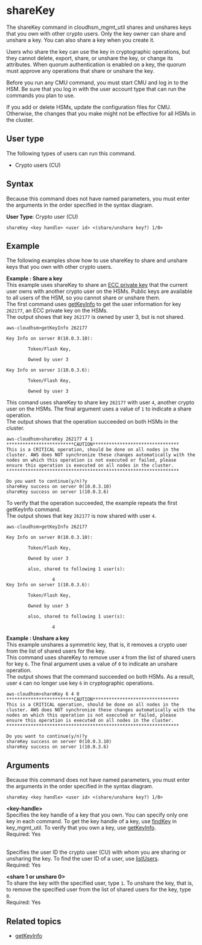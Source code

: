 # shareKey<a name="cloudhsm_mgmt_util-shareKey"></a>

The shareKey command in cloudhsm\_mgmt\_util shares and unshares keys that you own with other crypto users\. Only the key owner can share and unshare a key\. You can also share a key when you create it\.

Users who share the key can use the key in cryptographic operations, but they cannot delete, export, share, or unshare the key, or change its attributes\. When quorum authentication is enabled on a key, the quorum must approve any operations that share or unshare the key\. 

Before you run any CMU command, you must start CMU and log in to the HSM\. Be sure that you log in with the user account type that can run the commands you plan to use\.

If you add or delete HSMs, update the configuration files for CMU\. Otherwise, the changes that you make might not be effective for all HSMs in the cluster\.

## User type<a name="shareKey-userType"></a>

The following types of users can run this command\.
+ Crypto users \(CU\)

## Syntax<a name="shareKey-syntax"></a>

Because this command does not have named parameters, you must enter the arguments in the order specified in the syntax diagram\.

**User Type**: Crypto user \(CU\)

```
shareKey <key handle> <user id> <(share/unshare key?) 1/0>
```

## Example<a name="shareKey-examples"></a>

The following examples show how to use shareKey to share and unshare keys that you own with other crypto users\.

**Example : Share a key**  
This example uses shareKey to share an [ECC private key](key_mgmt_util-genSymKey.md) that the current user owns with another crypto user on the HSMs\. Public keys are available to all users of the HSM, so you cannot share or unshare them\.  
The first command uses [getKeyInfo](cloudhsm_mgmt_util-getKeyInfo.md) to get the user information for key `262177`, an ECC private key on the HSMs\.   
The output shows that key `262177` is owned by user 3, but is not shared\.  

```
aws-cloudhsm>getKeyInfo 262177

Key Info on server 0(10.0.3.10):

        Token/Flash Key,

        Owned by user 3

Key Info on server 1(10.0.3.6):

        Token/Flash Key,

        Owned by user 3
```
This comand uses shareKey to share key `262177` with user `4`, another crypto user on the HSMs\. The final argument uses a value of `1` to indicate a share operation\.  
The output shows that the operation succeeded on both HSMs in the cluster\.  

```
aws-cloudhsm>shareKey 262177 4 1
*************************CAUTION********************************
This is a CRITICAL operation, should be done on all nodes in the
cluster. AWS does NOT synchronize these changes automatically with the
nodes on which this operation is not executed or failed, please
ensure this operation is executed on all nodes in the cluster.
****************************************************************

Do you want to continue(y/n)?y
shareKey success on server 0(10.0.3.10)
shareKey success on server 1(10.0.3.6)
```
To verify that the operation succeeded, the example repeats the first getKeyInfo command\.  
The output shows that key `262177` is now shared with user `4`\.  

```
aws-cloudhsm>getKeyInfo 262177

Key Info on server 0(10.0.3.10):

        Token/Flash Key,

        Owned by user 3

        also, shared to following 1 user(s):

                 4
Key Info on server 1(10.0.3.6):

        Token/Flash Key,

        Owned by user 3

        also, shared to following 1 user(s):

                 4
```

**Example : Unshare a key**  
This example unshares a symmetric key, that is, it removes a crypto user from the list of shared users for the key\.   
This command uses shareKey to remove user `4` from the list of shared users for key `6`\. The final argument uses a value of `0` to indicate an unshare operation\.  
The output shows that the command succeeded on both HSMs\. As a result, user `4` can no longer use key `6` in cryptographic operations\.  

```
aws-cloudhsm>shareKey 6 4 0
*************************CAUTION********************************
This is a CRITICAL operation, should be done on all nodes in the
cluster. AWS does NOT synchronize these changes automatically with the
nodes on which this operation is not executed or failed, please
ensure this operation is executed on all nodes in the cluster.
****************************************************************

Do you want to continue(y/n)?y
shareKey success on server 0(10.0.3.10)
shareKey success on server 1(10.0.3.6)
```

## Arguments<a name="shareKey-params"></a>

Because this command does not have named parameters, you must enter the arguments in the order specified in the syntax diagram\.

```
shareKey <key handle> <user id> <(share/unshare key?) 1/0>
```

**<key\-handle>**  
Specifies the key handle of a key that you own\. You can specify only one key in each command\. To get the key handle of a key, use [findKey](key_mgmt_util-findKey.md) in key\_mgmt\_util\. To verify that you own a key, use [getKeyInfo](cloudhsm_mgmt_util-getKeyInfo.md)\.  
Required: Yes

**<user id>**  
Specifies the user ID the crypto user \(CU\) with whom you are sharing or unsharing the key\. To find the user ID of a user, use [listUsers](cloudhsm_mgmt_util-listUsers.md)\.  
Required: Yes

**<share 1 or unshare 0>**  
To share the key with the specified user, type `1`\. To unshare the key, that is, to remove the specified user from the list of shared users for the key, type `0`\.  
Required: Yes

## Related topics<a name="shareKey-seealso"></a>
+ [getKeyInfo](cloudhsm_mgmt_util-getKeyInfo.md)